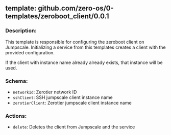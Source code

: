 ## template: github.com/zero-os/0-templates/zeroboot_client/0.0.1

### Description:

This template is responsible for configuring the zeroboot client on Jumpscale. Initializing a service from this templates creates a client with the provided configuration.

If the client with instance name already already exists, that instance will be used.

### Schema:

- `networkId`: Zerotier network ID
- `sshClient`: SSH jumpscale client instance name
- `zerotierClient`: Zerotier jumpscale client instance name

### Actions:

- `delete`: Deletes the client from Jumpscale and the service
